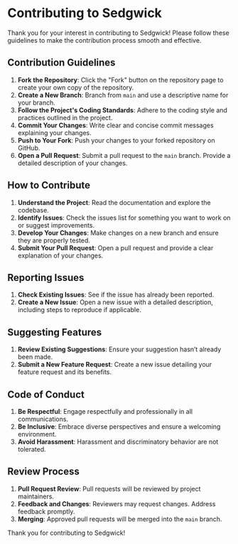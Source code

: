 # Contributing to Sedgwick

Thank you for your interest in contributing to Sedgwick! Please follow these guidelines to make the contribution process smooth and effective.

## Contribution Guidelines

1. **Fork the Repository**: Click the "Fork" button on the repository page to create your own copy of the repository.
2. **Create a New Branch**: Branch from `main` and use a descriptive name for your branch.
3. **Follow the Project's Coding Standards**: Adhere to the coding style and practices outlined in the project.
4. **Commit Your Changes**: Write clear and concise commit messages explaining your changes.
5. **Push to Your Fork**: Push your changes to your forked repository on GitHub.
6. **Open a Pull Request**: Submit a pull request to the `main` branch. Provide a detailed description of your changes.

## How to Contribute

1. **Understand the Project**: Read the documentation and explore the codebase.
2. **Identify Issues**: Check the issues list for something you want to work on or suggest improvements.
3. **Develop Your Changes**: Make changes on a new branch and ensure they are properly tested.
4. **Submit Your Pull Request**: Open a pull request and provide a clear explanation of your changes.

## Reporting Issues

1. **Check Existing Issues**: See if the issue has already been reported.
2. **Create a New Issue**: Open a new issue with a detailed description, including steps to reproduce if applicable.

## Suggesting Features

1. **Review Existing Suggestions**: Ensure your suggestion hasn’t already been made.
2. **Submit a New Feature Request**: Create a new issue detailing your feature request and its benefits.

## Code of Conduct

1. **Be Respectful**: Engage respectfully and professionally in all communications.
2. **Be Inclusive**: Embrace diverse perspectives and ensure a welcoming environment.
3. **Avoid Harassment**: Harassment and discriminatory behavior are not tolerated.

## Review Process

1. **Pull Request Review**: Pull requests will be reviewed by project maintainers.
2. **Feedback and Changes**: Reviewers may request changes. Address feedback promptly.
3. **Merging**: Approved pull requests will be merged into the `main` branch.

Thank you for contributing to Sedgwick!
